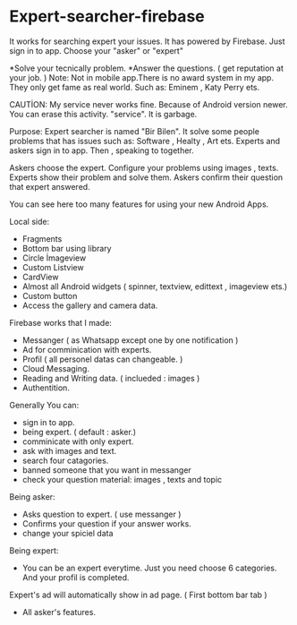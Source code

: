 # Expert-searcher-firebase
It works for searching expert your issues. It has powered by Firebase.
Just sign in to app. Choose your "asker" or "expert"

*Solve your tecnically problem.
*Answer the questions. ( get reputation at your job. ) Note: Not in mobile app.There is no award system in my app. They only get fame as real world. Such as: Eminem , Katy Perry ets.

CAUTİON: My service never works fine. Because of Android version newer. You can erase this activity. "service". It is garbage.

Purpose: Expert searcher is named "Bir Bilen". It solve some people problems that has issues such as: Software , Healty ,  Art ets. Experts and askers sign in to app. Then , speaking to together. 

Askers choose the expert.
Configure your problems using images , texts.
Experts show their problem and solve them.
Askers confirm their question that expert answered.


You can see here too many features for using your new Android Apps.

Local side:
* Fragments
* Bottom bar using library
* Circle İmageview
* Custom Listview
* CardView
* Almost all Android widgets ( spinner, textview, edittext , imageview ets.)
* Custom button
* Access the gallery and camera data.

Firebase works that I made:
* Messanger ( as Whatsapp except one by one notification )
* Ad for comminication with experts.
* Profil ( all personel datas can changeable. )
* Cloud Messaging.
* Reading and Writing data. ( inclueded : images )
* Authentition.

Generally You can:

* sign in to app.
* being expert. ( default : asker.)
* comminicate with only expert.
* ask with images and text.
* search four catagories.
* banned someone that you want in messanger
* check your question material: images , texts and topic

Being asker:
* Asks question to expert. ( use messanger )
* Confirms your question if your answer works.
* change your spiciel data


Being expert:
* You can be an expert everytime. Just you need choose 6 categories. And your profil is completed.

Expert's ad will automatically show in ad page. ( First bottom bar tab )
* All asker's features.










